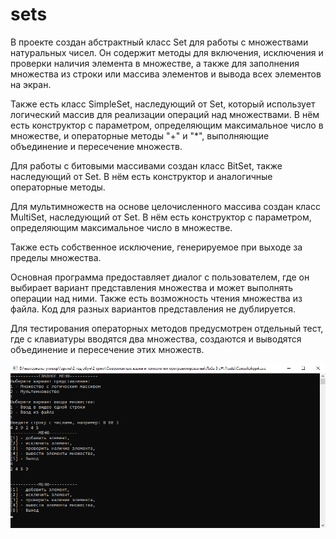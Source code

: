 # sets

В проекте создан абстрактный класс Set для работы с множествами натуральных чисел. Он содержит методы для включения, исключения и проверки наличия элемента в множестве, а также для заполнения множества из строки или массива элементов и вывода всех элементов на экран.

Также есть класс SimpleSet, наследующий от Set, который использует логический массив для реализации операций над множествами. В нём есть конструктор с параметром, определяющим максимальное число в множестве, и операторные методы "+" и "*", выполняющие объединение и пересечение множеств.

Для работы с битовыми массивами создан класс BitSet, также наследующий от Set. В нём есть конструктор и аналогичные операторные методы.

Для мультимножеств на основе целочисленного массива создан класс MultiSet, наследующий от Set. В нём есть конструктор с параметром, определяющим максимальное число в множестве.

Также есть собственное исключение, генерируемое при выходе за пределы множества.

Основная программа предоставляет диалог с пользователем, где он выбирает вариант представления множества и может выполнять операции над ними. Также есть возможность чтения множества из файла. Код для разных вариантов представления не дублируется.

Для тестирования операторных методов предусмотрен отдельный тест, где с клавиатуры вводятся два множества, создаются и выводятся объединение и пересечение этих множеств.

![Программа](image.png)
